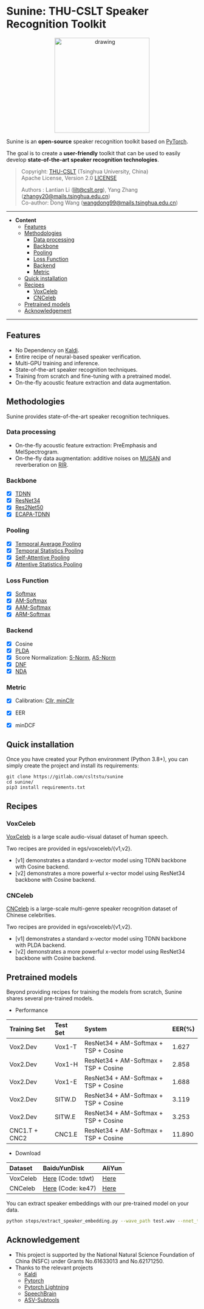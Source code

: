 # Sunine: THU-CSLT Speaker Recognition Toolkit

<p align="center">
  <img src="http://cslt.riit.tsinghua.edu.cn/mediawiki/images/d/db/Cslt.jpg" alt="drawing" width="250"/>
</p>

Sunine is an **open-source** speaker recognition toolkit based on [PyTorch](https://pytorch.org/).

The goal is to create a **user-friendly** toolkit that can be used to easily develop **state-of-the-art speaker recognition technologies**.

> Copyright: [THU-CSLT](http://cslt.riit.tsinghua.edu.cn/) (Tsinghua University, China)  
> Apache License, Version 2.0 [LICENSE](https://gitlab.com/csltstu/sunine/-/blob/master/LICENSE)
>
> Authors : Lantian Li (lilt@cslt.org), Yang Zhang (zhangy20@mails.tsinghua.edu.cn)  
> Co-author: Dong Wang (wangdong99@mails.tsinghua.edu.cn)


---
- **Content**
  * [Features](#Features)
  * [Methodologies](#Methodologies)
    + [Data processing](#data-processing)
    + [Backbone](#backbone)
    + [Pooling](#pooling)
    + [Loss Function](#loss-function)
    + [Backend](#backend)
    + [Metric](#metric)
  * [Quick installation](#quick-installation)
  * [Recipes](#recipes)
    + [VoxCeleb](#voxceleb)
    + [CNCeleb](#cnceleb)
  * [Pretrained models](#pretrained-models)
  * [Acknowledgement](#acknowledgement)
---


## Features
+ No Dependency on [Kaldi](http://www.kaldi-asr.org/).
+ Entire recipe of neural-based speaker verification.
+ Multi-GPU training and inference. 
+ State-of-the-art speaker recognition techniques.
+ Training from scratch and fine-tuning with a pretrained model.
+ On-the-fly acoustic feature extraction and data augmentation.


## Methodologies
Sunine provides state-of-the-art speaker recognition techniques.

### Data processing
+ On-the-fly acoustic feature extraction: PreEmphasis and MelSpectrogram.
+ On-the-fly data augmentation: additive noises on [MUSAN](http://www.openslr.org/17/) and reverberation on [RIR](http://www.openslr.org/28/).

### Backbone
+ [x] [TDNN](https://ieeexplore.ieee.org/abstract/document/8461375)
+ [x] [ResNet34](https://openaccess.thecvf.com/content_cvpr_2016/html/He_Deep_Residual_Learning_CVPR_2016_paper.html)
+ [x] [Res2Net50](https://arxiv.org/pdf/1904.01169.pdf)
+ [x] [ECAPA-TDNN](https://arxiv.org/abs/2005.07143)

### Pooling
+ [x] [Temporal Average Pooling](https://arxiv.org/pdf/1903.12058.pdf)
+ [x] [Temporal Statistics Pooling](http://www.danielpovey.com/files/2018_icassp_xvectors.pdf)
+ [x] [Self-Attentive Pooling](https://danielpovey.com/files/2018_interspeech_xvector_attention.pdf)
+ [x] [Attentive Statistics Pooling](https://arxiv.org/pdf/1803.10963.pdf)

### Loss Function
+ [x] [Softmax](https://ieeexplore.ieee.org/abstract/document/8461375)
+ [x] [AM-Softmax](https://arxiv.org/abs/1801.05599)
+ [x] [AAM-Softmax](https://arxiv.org/abs/1801.07698)
+ [x] [ARM-Softmax](https://arxiv.org/pdf/2110.09116.pdf)

### Backend
+ [x] Cosine
+ [x] [PLDA](https://link.springer.com/chapter/10.1007/11744085_41)
+ [x] Score Normalization: [S-Norm](https://www.isca-speech.org/archive/odyssey_2010/kenny10_odyssey.html), [AS-Norm](https://www.isca-speech.org/archive_v0/archive_papers/interspeech_2011/i11_2365.pdf)
+ [x] [DNF](https://arxiv.org/abs/2004.04095)
+ [x] [NDA](https://arxiv.org/abs/2005.11905)

### Metric
+ [x] Calibration: [Cllr, minCllr](https://www.sciencedirect.com/science/article/pii/S0885230805000483)
+ [x] EER
+ [x] minDCF


## Quick installation
Once you have created your Python environment (Python 3.8+), you can simply create the project and install its requirements:
```base
git clone https://gitlab.com/csltstu/sunine
cd sunine/
pip3 install requirements.txt
```


## Recipes

### VoxCeleb
[VoxCeleb](https://www.robots.ox.ac.uk/~vgg/data/voxceleb/index.html) is a large scale audio-visual dataset of human speech.

Two recipes are provided in egs/voxceleb/{v1,v2}.
+ [v1] demonstrates a standard x-vector model using TDNN backbone with Cosine backend.
+ [v2] demonstrates a more powerful x-vector model using ResNet34 backbone with Cosine backend.

### CNCeleb
[CNCeleb](cnc.cslt.org) is a large-scale multi-genre speaker recognition dataset of Chinese celebrities.

Two recipes are provided in egs/voxceleb/{v1,v2}.
+ [v1] demonstrates a standard x-vector model using TDNN backbone with PLDA backend.
+ [v2] demonstrates a more powerful x-vector model using ResNet34 backbone with Cosine backend.


## Pretrained models
Beyond providing recipes for training the models from scratch, Sunine shares several pre-trained models. 

+ Performance

| Training Set  | Test Set  | System                               | EER(%) |
|:--------      |:--------  |:------                               |:------ |
| Vox2.Dev      | Vox1-T    | ResNet34 + AM-Softmax + TSP + Cosine | 1.627  |
| Vox2.Dev      | Vox1-H    | ResNet34 + AM-Softmax + TSP + Cosine | 2.858  |
| Vox2.Dev      | Vox1-E    | ResNet34 + AM-Softmax + TSP + Cosine | 1.688  |
| Vox2.Dev      | SITW.D    | ResNet34 + AM-Softmax + TSP + Cosine | 3.119  |
| Vox2.Dev      | SITW.E    | ResNet34 + AM-Softmax + TSP + Cosine | 3.253  |
| CNC1.T + CNC2 | CNC1.E    | ResNet34 + AM-Softmax + TSP + Cosine | 11.890 |

+ Download

| Dataset  | BaiduYunDisk | AliYun |
|:---------|:------------ |:------ |
| VoxCeleb | [Here](https://pan.baidu.com/s/1Lp4C_c4rjISKUKYhMPT3_Q) (Code: tdwt) | [Here](http://cnsrc.cslt.org/download/ckpt/voxceleb-pretrain-model.tar.gz) |
| CNCeleb  | [Here](https://pan.baidu.com/s/1sg9TwqycrP_21qzcz2uBOQ) (Code: ke47) | [Here](http://cnsrc.cslt.org/download/ckpt/cnceleb-pretrain-model.tar.gz)  |

You can extract speaker embeddings with our pre-trained model on your data.

```bash
python steps/extract_speaker_embedding.py --wave_path test.wav --nnet_type ResNet34L --pooling_type TSP --embedding_dim 256 --checkpoint_path voxceleb/ResNet34L_TSP_d256_amsoftmax_s30.0_m0.2.ckpt
```

## Acknowledgement
+ This project is supported by the National Natural Science Foundation of China (NSFC) under Grants No.61633013 and No.62171250.
+ Thanks to the relevant projects
  * [Kaldi](http://www.kaldi-asr.org/)
  * [Pytorch](https://pytorch.org/)
  * [Pytorch Lightning](https://www.pytorchlightning.ai/)
  * [SpeechBrain](https://speechbrain.github.io/)
  * [ASV-Subtools](https://github.com/Snowdar/asv-subtools)

